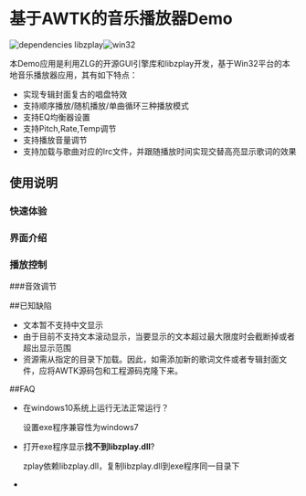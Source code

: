 # 基于AWTK的音乐播放器Demo

![dependencies libzplay](https://img.shields.io/badge/dependencies-libzplay-green.svg)![win32](https://img.shields.io/badge/platform-win32-green.svg)

本Demo应用是利用ZLG的开源GUI引擎库和libzplay开发，基于Win32平台的本地音乐播放器应用，其有如下特点：

+ 实现专辑封面复古的唱盘特效
+ 支持顺序播放/随机播放/单曲循环三种播放模式
+ 支持EQ均衡器设置
+ 支持Pitch,Rate,Temp调节
+ 支持播放音量调节
+ 支持加载与歌曲对应的lrc文件，并跟随播放时间实现交替高亮显示歌词的效果

## 使用说明

### 快速体验





### 界面介绍

### 播放控制

###音效调节

##已知缺陷

- 文本暂不支持中文显示
- 由于目前不支持文本滚动显示，当要显示的文本超过最大限度时会截断掉或者超出显示范围
- 资源需从指定的目录下加载。因此，如需添加新的歌词文件或者专辑封面文件，应将AWTK源码包和工程源码克隆下来。

##FAQ

+ 在windows10系统上运行无法正常运行？

  设置exe程序兼容性为windows7

+ 打开exe程序显示**找不到libzplay.dll**?

  zplay依赖libzplay.dll，复制libzplay.dll到exe程序同一目录下

+ 


